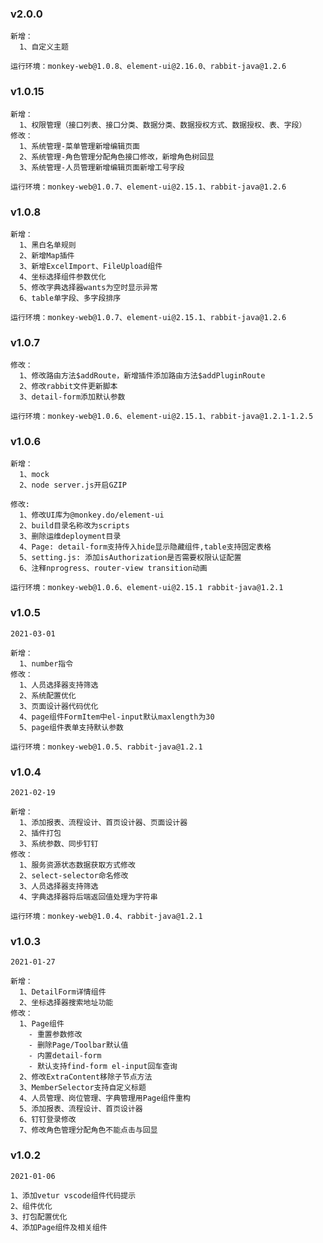 ### v2.0.0
```
新增：
  1、自定义主题

运行环境：monkey-web@1.0.8、element-ui@2.16.0、rabbit-java@1.2.6
```

### v1.0.15
```
新增：
  1、权限管理（接口列表、接口分类、数据分类、数据授权方式、数据授权、表、字段）
修改：
  1、系统管理-菜单管理新增编辑页面
  2、系统管理-角色管理分配角色接口修改，新增角色树回显
  3、系统管理-人员管理新增编辑页面新增工号字段

运行环境：monkey-web@1.0.7、element-ui@2.15.1、rabbit-java@1.2.6
```
### v1.0.8
```
新增：
  1、黑白名单规则
  2、新增Map插件
  3、新增ExcelImport、FileUpload组件
  4、坐标选择组件参数优化
  5、修改字典选择器wants为空时显示异常
  6、table单字段、多字段排序

运行环境：monkey-web@1.0.7、element-ui@2.15.1、rabbit-java@1.2.6
```

### v1.0.7
```
修改：
  1、修改路由方法$addRoute，新增插件添加路由方法$addPluginRoute
  2、修改rabbit文件更新脚本
  3、detail-form添加默认参数

运行环境：monkey-web@1.0.6、element-ui@2.15.1、rabbit-java@1.2.1-1.2.5
```

### v1.0.6

```
新增：
  1、mock
  2、node server.js开启GZIP

修改:
  1、修改UI库为@monkey.do/element-ui
  2、build目录名称改为scripts
  3、删除运维deployment目录
  4、Page: detail-form支持传入hide显示隐藏组件,table支持固定表格
  5、setting.js: 添加isAuthorization是否需要权限认证配置
  6、注释nprogress、router-view transition动画

运行环境：monkey-web@1.0.6、element-ui@2.15.1 rabbit-java@1.2.1
```

### v1.0.5

` 2021-03-01 `

```
新增：
  1、number指令
修改：
  1、人员选择器支持筛选
  2、系统配置优化
  3、页面设计器代码优化
  4、page组件FormItem中el-input默认maxlength为30
  5、page组件表单支持默认参数

运行环境：monkey-web@1.0.5、rabbit-java@1.2.1

```
### v1.0.4

` 2021-02-19 `

```
新增：
  1、添加报表、流程设计、首页设计器、页面设计器
  2、插件打包
  3、系统参数、同步钉钉
修改：
  1、服务资源状态数据获取方式修改
  2、select-selector命名修改
  3、人员选择器支持筛选
  4、字典选择器将后端返回值处理为字符串

运行环境：monkey-web@1.0.4、rabbit-java@1.2.1
```

### v1.0.3

` 2021-01-27 `

```
新增：
  1、DetailForm详情组件
  2、坐标选择器搜索地址功能
修改：
  1、Page组件
    - 重置参数修改
    - 删除Page/Toolbar默认值
    - 内置detail-form
    - 默认支持find-form el-input回车查询
  2、修改ExtraContent移除子节点方法
  3、MemberSelector支持自定义标题
  4、人员管理、岗位管理、字典管理用Page组件重构
  5、添加报表、流程设计、首页设计器
  6、钉钉登录修改
  7、修改角色管理分配角色不能点击与回显
```

### v1.0.2

`2021-01-06`

    1、添加vetur vscode组件代码提示
    2、组件优化
    3、打包配置优化
    4、添加Page组件及相关组件